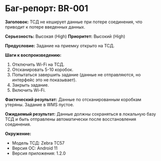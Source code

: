 # Баг-репорт: BR-001

**Заголовок:** ТСД не кеширует данные при потере соединения, что приводит к потере введенных данных.

**Серьезность:** Высокая (High)
**Приоритет:** Высокий (High)

**Предусловие:** Задание на приемку открыто на ТСД.

**Шаги к воспроизведению:**
1.  Отключить Wi-Fi на ТСД.
2.  Отсканировать 5-10 коробок.
3.  Попытаться завершить задание (данные не отправляются, но интерфейс это не показывает).
4.  Закрыть задание.
5.  Включить Wi-Fi.

**Фактический результат:** Данные по отсканированным коробкам утеряны. Задание в WMS пустое.

**Ожидаемый результат:** Данные должны сохраняться в локальную базу ТСД и быть отправлены автоматически после восстановления соединения.

**Окружение:**
*   Модель ТСД: Zebra TC57
*   Версия ОС: Android 11
*   Версия приложения: 1.2.0
